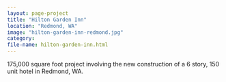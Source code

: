 ```yaml
---
layout: page-project
title: "Hilton Garden Inn"
location: "Redmond, WA"
image: "hilton-garden-inn-redmond.jpg"
category:
file-name: hilton-garden-inn.html
---
```


175,000 square foot project involving the new construction of a 6 story, 150 unit hotel in Redmond, WA. 
